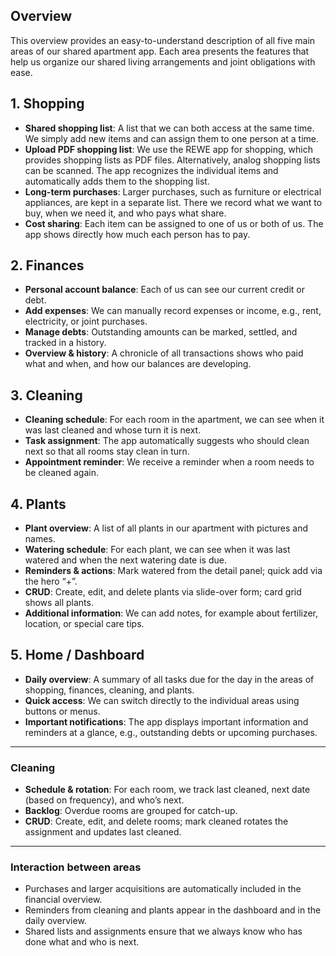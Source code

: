 ## Overview

This overview provides an easy-to-understand description of all five main areas of our shared apartment app. Each area presents the features that help us organize our shared living arrangements and joint obligations with ease.

## 1. Shopping

* **Shared shopping list**: A list that we can both access at the same time. We simply add new items and can assign them to one person at a time.
* **Upload PDF shopping list**: We use the REWE app for shopping, which provides shopping lists as PDF files. Alternatively, analog shopping lists can be scanned. The app recognizes the individual items and automatically adds them to the shopping list.
* **Long-term purchases**: Larger purchases, such as furniture or electrical appliances, are kept in a separate list. There we record what we want to buy, when we need it, and who pays what share.
* **Cost sharing**: Each item can be assigned to one of us or both of us. The app shows directly how much each person has to pay.

## 2. Finances

* **Personal account balance**: Each of us can see our current credit or debt.
* **Add expenses**: We can manually record expenses or income, e.g., rent, electricity, or joint purchases.
* **Manage debts**: Outstanding amounts can be marked, settled, and tracked in a history.
* **Overview & history**: A chronicle of all transactions shows who paid what and when, and how our balances are developing.

## 3. Cleaning

* **Cleaning schedule**: For each room in the apartment, we can see when it was last cleaned and whose turn it is next.
* **Task assignment**: The app automatically suggests who should clean next so that all rooms stay clean in turn.
* **Appointment reminder**: We receive a reminder when a room needs to be cleaned again.

## 4. Plants

* **Plant overview**: A list of all plants in our apartment with pictures and names.
* **Watering schedule**: For each plant, we can see when it was last watered and when the next watering date is due.
* **Reminders & actions**: Mark watered from the detail panel; quick add via the hero “+”.
* **CRUD**: Create, edit, and delete plants via slide-over form; card grid shows all plants.
* **Additional information**: We can add notes, for example about fertilizer, location, or special care tips.

## 5. Home / Dashboard

* **Daily overview**: A summary of all tasks due for the day in the areas of shopping, finances, cleaning, and plants.
* **Quick access**: We can switch directly to the individual areas using buttons or menus.
* **Important notifications**: The app displays important information and reminders at a glance, e.g., outstanding debts or upcoming purchases.

---

### Cleaning

* **Schedule & rotation**: For each room, we track last cleaned, next date (based on frequency), and who’s next.
* **Backlog**: Overdue rooms are grouped for catch-up.
* **CRUD**: Create, edit, and delete rooms; mark cleaned rotates the assignment and updates last cleaned.

---

### Interaction between areas

* Purchases and larger acquisitions are automatically included in the financial overview.
* Reminders from cleaning and plants appear in the dashboard and in the daily overview.
* Shared lists and assignments ensure that we always know who has done what and who is next.